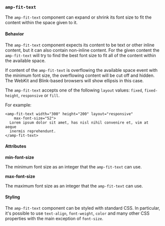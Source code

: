<!---
Copyright 2015 The AMP HTML Authors. All Rights Reserved.

Licensed under the Apache License, Version 2.0 (the "License");
you may not use this file except in compliance with the License.
You may obtain a copy of the License at

      http://www.apache.org/licenses/LICENSE-2.0

Unless required by applicable law or agreed to in writing, software
distributed under the License is distributed on an "AS-IS" BASIS,
WITHOUT WARRANTIES OR CONDITIONS OF ANY KIND, either express or implied.
See the License for the specific language governing permissions and
limitations under the License.
-->

### <a name=”amp-fit-text”></a> `amp-fit-text`

The `amp-fit-text` component can expand or shrink its font size to fit the
content within the space given to it.

#### Behavior

The `amp-fit-text` component expects its content to be text or other inline
content, but it can also contain non-inline content. For the given content
the `amp-fit-text` will try to find the best font size to fit all of the
content within the available space.

If content of the `amp-fit-text` is overflowing the available space event with
the minimum font size, the overflowing content will be cut off and hidden. The
WebKit and Blink-based browsers will show ellipsis in this case.

The `amp-fit-text` accepts one of the following `layout` values: `fixed`,
`fixed-height`, `responsive` or `fill`.

For example:

    <amp-fit-text width="300" height="200" layout="responsive"
        max-font-size="52">
      Lorem ipsum dolor sit amet, has nisl nihil convenire et, vim at aeque
      inermis reprehendunt.
    </amp-fit-text>


#### Attributes

**min-font-size**

The minimum font size as an integer that the `amp-fit-text` can use.

**max-font-size**

The maximum font size as an integer that the `amp-fit-text` can use.


#### Styling

The `amp-fit-text` component can be styled with standard CSS. In particular,
it's possible to use `text-align`, `font-weight`, `color` and many other CSS
properties with the main exception of `font-size`.
